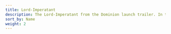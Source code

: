 ```yaml
---
title: Lord-Imperatant
description: The Lord-Imperatant from the Dominion launch trailer. In the trailer, we see him remembering his historic defeat at the hands of the Kruleboyz by hanging a painting of it in his Stormkeep, so I decided to push my freehand skills and have his cloak depict the same scene.
sort_by: Name
weight: 2
---
```

